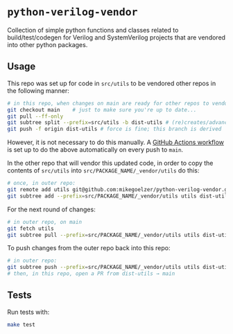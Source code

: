 # `python-verilog-vendor`

Collection of simple python functions and classes related to build/test/codegen for Verilog and SystemVerilog projects that are vendored into other python packages.

## Usage

This repo was set up for code in `src/utils` to be vendored other repos in the following manner:

```sh
# in this repo, when changes on main are ready for other repos to vendor
git checkout main    # just to make sure you're up to date...
git pull --ff-only
git subtree split --prefix=src/utils -b dist-utils # (re)creates/advances the split branch
git push -f origin dist-utils # force is fine; this branch is derived
```

However, it is not necessary to do this manually. A [GitHub Actions workflow](.github/workflows/update-dist-utils.yml) is set up to do the above automatically on every push to `main`.

In the other repo that will vendor this updated code, in order to copy the contents of `src/utils` into `src/PACKAGE_NAME/_vendor/utils` do this:

```sh
# once, in outer repo:
git remote add utils git@github.com:mikegoelzer/python-verilog-vendor.git
git subtree add --prefix=src/PACKAGE_NAME/_vendor/utils utils dist-utils --squash
```

For the next round of changes:

```sh
# in outer repo, on main
git fetch utils
git subtree pull --prefix=src/PACKAGE_NAME/_vendor/utils utils dist-utils --squash
```

To push changes from the outer repo back into this repo:

```sh
# in outer repo:
git subtree push --prefix=src/PACKAGE_NAME/_vendor/utils utils dist-utils
# then, in this repo, open a PR from dist-utils → main
```

## Tests

Run tests with:

```sh
make test
```
